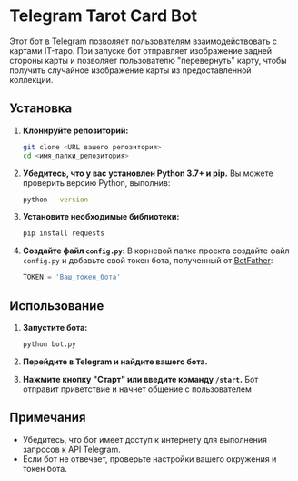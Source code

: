 
# Telegram Tarot Card Bot

Этот бот в Telegram позволяет пользователям взаимодействовать с картами IT-таро. При запуске бот отправляет изображение задней стороны карты и позволяет пользователю "перевернуть" карту, чтобы получить случайное изображение карты из предоставленной коллекции.

## Установка

1. **Клонируйте репозиторий:**
   ```bash
   git clone <URL вашего репозитория>
   cd <имя_папки_репозитория>
   ```

2. **Убедитесь, что у вас установлен Python 3.7+ и pip.** Вы можете проверить версию Python, выполнив:
   ```bash
   python --version
   ```

3. **Установите необходимые библиотеки:**
   ```bash
   pip install requests
   ```

4. **Создайте файл `config.py`:**
   В корневой папке проекта создайте файл `config.py` и добавьте свой токен бота, полученный от [BotFather](https://core.telegram.org/bots#botfather):
   ```python
   TOKEN = 'Ваш_токен_бота'
   ```

## Использование

1. **Запустите бота:**
   ```bash
   python bot.py
   ```

2. **Перейдите в Telegram и найдите вашего бота.**
3. **Нажмите кнопку "Старт" или введите команду `/start`.** Бот отправит приветствие и начнет общение с пользователем

## Примечания

- Убедитесь, что бот имеет доступ к интернету для выполнения запросов к API Telegram.
- Если бот не отвечает, проверьте настройки вашего окружения и токен бота.
